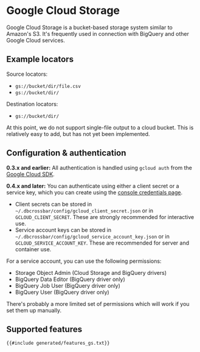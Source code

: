 # Google Cloud Storage

Google Cloud Storage is a bucket-based storage system similar to Amazon's S3. It's frequently used in connection with BigQuery and other Google Cloud services.

## Example locators

Source locators:

- `gs://bucket/dir/file.csv`
- `gs://bucket/dir/`

Destination locators:

- `gs://bucket/dir/`

At this point, we do not support single-file output to a cloud bucket. This is relatively easy to add, but has not yet been implemented.

## Configuration & authentication

**0.3.x and earlier:** All authentication is handled using `gcloud auth` from the [Google Cloud SDK](https://cloud.google.com/sdk/).

**0.4.x and later:** You can authenticate using either a client secret or a service key, which you can create using the [console credentials page](https://console.cloud.google.com/apis/credentials).

- Client secrets can be stored in `~/.dbcrossbar/config/gcloud_client_secret.json` or in `GCLOUD_CLIENT_SECRET`. These are strongly recommended for interactive use.
- Service account keys can be stored in `~/.dbcrossbar/config/gcloud_service_account_key.json` or in `GCLOUD_SERVICE_ACCOUNT_KEY`. These are recommended for server and container use.

For a service account, you can use the following permissions:

- Storage Object Admin (Cloud Storage and BigQuery drivers)
- BigQuery Data Editor (BigQuery driver only)
- BigQuery Job User (BigQuery driver only)
- BigQuery User (BigQuery driver only)

There's probably a more limited set of permissions which will work if you set them up manually.

## Supported features

```txt
{{#include generated/features_gs.txt}}
```
